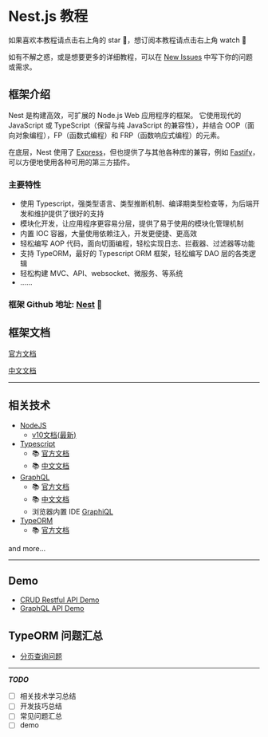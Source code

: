# Nest.js 教程

如果喜欢本教程请点击右上角的 star 🌟，想订阅本教程请点击右上角 watch 👀

如有不解之惑，或是想要更多的详细教程，可以在 [New Issues](https://github.com/dzzzzzy/Nestjs-Learning/issues/new) 中写下你的问题或需求。

## 框架介绍

Nest 是构建高效，可扩展的 Node.js Web 应用程序的框架。 它使用现代的 JavaScript 或 TypeScript（保留与纯 JavaScript 的兼容性），并结合 OOP（面向对象编程），FP（函数式编程）和 FRP（函数响应式编程）的元素。

在底层，Nest 使用了 [Express](https://github.com/expressjs/express)，但也提供了与其他各种库的兼容，例如 [Fastify](https://github.com/fastify/fastify)，可以方便地使用各种可用的第三方插件。

### 主要特性

- 使用 Typescript，强类型语言、类型推断机制、编译期类型检查等，为后端开发和维护提供了很好的支持
- 模块化开发，让应用程序更容易分层，提供了易于使用的模块化管理机制
- 内置 IOC 容器，大量使用依赖注入，开发更便捷、更高效
- 轻松编写 AOP 代码，面向切面编程，轻松实现日志、拦截器、过滤器等功能
- 支持 TypeORM，最好的 Typescript ORM 框架，轻松编写 DAO 层的各类逻辑
- 轻松构建 MVC、API、websocket、微服务、等系统
- ......

### 框架 Github 地址: [Nest](https://github.com/nestjs/nest) 🎁

## 框架文档

[官方文档](https://docs.nestjs.com)

[中文文档](https://docs.nestjs.cn)

----------

## 相关技术

- [NodeJS](https://nodejs.org)
  - [v10文档(最新)](https://nodejs.org/dist/latest-v10.x/docs/api/)
- [Typescript](https://www.typescriptlang.org)
  - 📚 [官方文档](https://www.typescriptlang.org/docs/home.html)
  - 📚 [中文文档](https://www.tslang.cn/docs/home.html)
- [GraphQL](https://github.com/graphql/graphql-js)
  - 📚 [官方文档](https://graphql.org)
  - 📚 [中文文档](https://graphql.cn)
  - 浏览器内置 IDE [GraphiQL](https://github.com/graphql/graphiql)
- [TypeORM](https://github.com/typeorm/typeorm)
  - 📚 [官方文档](http://typeorm.io)

and more...

----------

## Demo

- [CRUD Restful API Demo](./demo/rest-api/README.md)
- [GraphQL API Demo](./demo/graphql-api/README.md)

## TypeORM 问题汇总

- [分页查询问题](./issues/typeorm/pagination/pagination.md)

----------

***TODO***

- [ ] 相关技术学习总结
- [ ] 开发技巧总结
- [ ] 常见问题汇总
- [ ] demo
